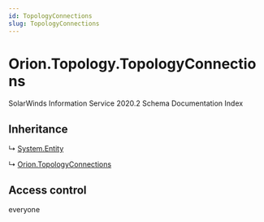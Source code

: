 ```yaml
---
id: TopologyConnections
slug: TopologyConnections
---
```


# Orion.Topology.TopologyConnections

SolarWinds Information Service 2020.2 Schema Documentation Index

## Inheritance

↳ [System.Entity](./../System/Entity)

↳ [Orion.TopologyConnections](./../Orion/TopologyConnections)

## Access control

everyone

